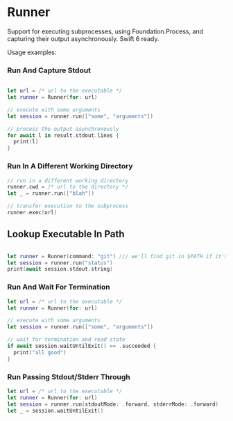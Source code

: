 
# Runner

Support for executing subprocesses, using Foundation.Process, and capturing their
output asynchronously. Swift 6 ready.

Usage examples:

### Run And Capture Stdout

```swift

let url = /* url to the executable */
let runner = Runner(for: url)

// execute with some arguments
let session = runner.run(["some", "arguments"])

// process the output asynchronously
for await l in result.stdout.lines {
  print(l)
}
```

### Run In A Different Working Directory

```swift
// run in a different working directory
runner.cwd = /* url to the directory */
let _ = runner.run(["blah"])

// transfer execution to the subprocess
runner.exec(url)
```

## Lookup Executable In Path

```swift

let runner = Runner(command: "git") /// we'll find git in $PATH if it's there
let session = runner.run("status")
print(await session.stdout.string)
```


### Run And Wait For Termination

```swift
let url = /* url to the executable */
let runner = Runner(for: url)

// execute with some arguments
let session = runner.run(["some", "arguments"])

// wait for termination and read state
if await session.waitUntilExit() == .succeeded {
  print("all good")
}
```

### Run Passing Stdout/Stderr Through

```swift
let url = /* url to the executable */
let runner = Runner(for: url)
let session = runner.run(stdoutMode: .forward, stderrMode: .forward)
let _ = session.waitUntilExit()
```